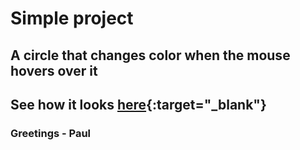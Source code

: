 # Simple project

## A circle that changes color when the mouse hovers over it

## See how it looks [here](https://pawelkacprzak.github.io/simple-project/){:target="_blank"}

### Greetings - Paul
